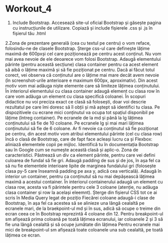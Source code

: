 # Workout_4
1. Include Bootstrap.
Accesează site-ul oficial Bootstrap și găsește pagina cu instrucțiunile de utilizare.
Copiază și include fișierele .css și .js în fișierul tău .html 

2.Zona de prezentare generală (cea cu textul pe centru) o vom reface, folosindu-ne de clasele Bootstrap.
Șterge css-ul care definește lățime maximă de 600pxși cel care poziționează pe centru acest conținut. Nu vom mai avea nevoie de ele deoarece vom folosi Bootstrap.
Adaugă elementului părinte (pentru această secțiune) clasa container pentru ca acest element să aibă o lățime maximă și să fie poziționat pe centru.
Dacă ai făcut totul corect, vei observa că conținutul are o lățime mai mare decât avem nevoie (în screenshot-urile anterioare e maximum 600px, aproximativ). Din acest motiv vom mai adăuga niște elemente care să limiteze lățimea conținutului. În interiorul elementului cu clasa container adaugă element cu clasa row în care vom adăuga un element cu clasa specifică coloanei. În scopuri didactice nu voi preciza exact ce clasă să folosești, doar voi descrie rezultatul pe care îmi doresc să îl obții și mă aștept să identifici tu clasa.
Pe dispozitivele cu ecrane mici conținutul va ocupa tot spațiul disponibil pe lățime (întreg container).
Pe ecranele de la md și până la lg lățimea conținutului să fie de 10 coloane.
Pe ecranele lg și mai mari lățimea conținutului să fie de 6 coloane.
Ar fi nevoie ca conținutul să fie poziționat pe centru, din acest motiv vom atribui elementului părinte (cel cu clasa row) încă o clasă de Bootstrap, care de fapt face acleași lucru ca și Flexbox: aliniază elementele copii pe mijloc. Identifică tu în documentația Bootstrap sau în Google cum se numește această clasă și aplic-o.
Zona de caracteristici.
Păstrează un div ca element părinte, pentru care vei defini culoarea de fundal să fie gri.
Adaugă padding de sus și de jos, în așa fel ca să nu fie elementele interioare lipite de marginea fundalului gri (folosește clasa py-5 care înseamnă padding pe axa y, adică cea verticală).
Adaugă în interior un container, pentru ca conținutul să nu mai depășească lățimea maximă a acestui container.
În interiorul containerului adaugă un element cu clasa row, acesta va fi părintele pentru cele 3 coloane (atenție, nu adăuga clasa container și row la același eleemnt).
Șterge din fișierul CSS tot ce ai scris în Media Query legat de pozițio
Fiecărei coloane adaugă-i clase de Bootstrap, în așa fel ca acestea să se alinieze una lângă cealaltă pe ecranele mari, de la braekpoint-ul md și în sus, adică să ocupe o treime din ecran ceea ce în Bootstrap reprezintă 4 coloane din 12.
Pentru breakpoint-ul sm afișează prima coloană pe toată lățimea ecranului, iar coloanele 2 și 3 să fie una lângă cealaltă și să ocupe jumătate din lățimea
Pentru ecranele mai mici de breakpoint-ul sm afișează toate coloanele una sub cealaltă, pe toată lățimea ce ecran.

